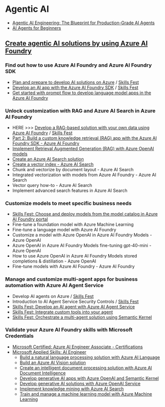 # Agentic AI
- [Agentic AI Engineering: The Blueprint for Production-Grade AI Agents](AgenticAIEngineering.md)
- [AI Agents for Beginners](https://github.com/microsoft/ai-agents-for-beginners)

## [Create agentic AI solutions by using Azure AI Foundry](https://learn.microsoft.com/en-us/plans/34mi6tezkd7em)

### Find out how to use Azure AI Foundry and Azure AI Foundry SDK
- [Plan and prepare to develop AI solutions on Azure](./AIFoundry/PlanAISolutions.md) / [Skills Fest](./AgenticSolutions/AzureAISolutions.md)
- [Develop an AI app with the Azure AI Foundry SDK](./AIFoundry/DevelopAIApp.md) / [Skills Fest](./AgenticSolutions/DevelopAIApps.md)
- [Get started with prompt flow to develop language model apps in the Azure AI Foundry](./AIFoundry/PromptFlow.md)

### Unlock customization with RAG and Azure AI Search in Azure AI Foundry
- HERE >>> [Develop a RAG-based solution with your own data using Azure AI Foundry](./AIFoundry/DevelopRAG.md) / [Skills Fest](./AgenticSolutions/RAG.md)
- [Part 2: Build a custom knowledge retrieval (RAG) app with the Azure AI Foundry SDK - Azure AI Foundry](./AIFoundry/DevelopRAG2.md)
- [Implement Retrieval Augmented Generation (RAG) with Azure OpenAI models](./AIFoundry/RAGandOpenAI.md)
- [Create an Azure AI Search solution](./AIFoundry/AISearch.md)
- [Create a vector index - Azure AI Search](./AIFoundry/VectorIndex.md)
- Chunk and vectorize by document layout - Azure AI Search
- Integrated vectorization with models from Azure AI Foundry - Azure AI Search
- Vector query how-to - Azure AI Search
- Implement advanced search features in Azure AI Search

### Customize models to meet specific business needs
- [Skills Fest: Choose and deploy models from the model catalog in Azure AI Foundry portal](./AgenticSolutions/AIModels.md)
- Fine-tune a foundation model with Azure Machine Learning
- Fine-tune a language model with Azure AI Foundry
- Customize a model with Azure OpenAI in Azure AI Foundry Models - Azure OpenAI
- Azure OpenAI in Azure AI Foundry Models fine-tuning gpt-40-mini - Azure OpenAI
- How to use Azure OpenAI in Azure AI Foundry Models stored completions & distillation - Azure OpenAI
- Fine-tune models with Azure AI Foundry - Azure AI Foundry

### Manage and customize multi-agent apps for business automation with Azure AI Agent Service
- Develop AI agents on Azure / [Skills Fest](./AgenticSolutions/AIAgents.md)
- Introduction to AI Agent Service Security Controls / [Skills Fest](./AgenticSolutions/AIAgentSecurity.md)
- [Skills Fest: Develop an AI agent with Azure AI Agent Service](./AgenticSolutions/AIAgentService.md)
- [Skills Fest: Integrate custom tools into your agent](./AgenticSolutions/AgentTools.md)
- [Skills Fest: Orchestrate a multi-agent solution using Semantic Kernel](./AgenticSolutions/SemanticKernel.md)

### Validate your Azure AI Foundry skills with Microsoft Credentials
- [Microsoft Certified: Azure AI Engineer Associate - Certifications](https://learn.microsoft.com/en-us/credentials/certifications/azure-ai-engineer/?source=docs&ns-enrollment-type=Collection&ns-enrollment-id=pzxuztm2qzp3y&practice-assessment-type=certification)
- [Microsoft Applied Skills: AI Engineer](https://learn.microsoft.com/en-nz/credentials/browse/?credential_types=applied%20skills&roles=ai-engineer)
    - [Build a natural language processing solution with Azure AI Language](https://learn.microsoft.com/en-nz/credentials/applied-skills/build-natural-language-solution-azure-ai/)
    - [Build an Azure AI Vision solution](https://learn.microsoft.com/en-nz/credentials/applied-skills/build-azure-ai-vision-solution/)
    - [Create an intelligent document processing solution with Azure AI Document Intelligence](https://learn.microsoft.com/en-nz/credentials/applied-skills/create-intelligent-document-solution-azure-ai/)
    - [Develop generative AI apps with Azure OpenAI and Semantic Kernel](https://learn.microsoft.com/en-nz/credentials/applied-skills/develop-ai-agents-using-microsoft-azure-openai-and-semantic-kernel/)
    - [Develop generative AI solutions with Azure OpenAI Service](https://learn.microsoft.com/en-nz/credentials/applied-skills/develop-generative-ai-solutions-with-azure-openai-service/)
    - [Implement knowledge mining with Azure AI Search](https://learn.microsoft.com/en-nz/credentials/applied-skills/implement-knowledge-mining-with-azure-ai-search/)
    - [Train and manage a machine learning model with Azure Machine Learning](https://learn.microsoft.com/en-nz/credentials/applied-skills/train-and-deploy-a-machine-learning-model-with-azure-machine-learning/)
    